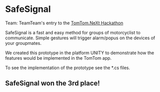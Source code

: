 # SafeSignal
Team: TeamTeam's entry to the [TomTom.NeXt Hackathon](https://www.tomtom.com/careers/global-student-hackathon/)

SafeSignal is a fast and easy method for groups of motorcyclist to communicate.
Simple gestures will trigger alarm/popus on the devices of your groupmates.

We created this prototype in the platform UNITY to demonstrate how the features would be implemented in the TomTom app.

To see the implementation of the prototype see the *.cs files.


## SafeSignal won the 3rd place!
